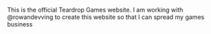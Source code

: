 This is the official Teardrop Games website.
I am working with @rowandevving to create this website so that I can spread my games business
